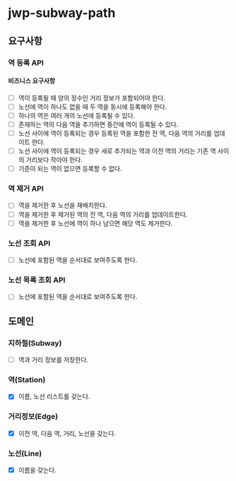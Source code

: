 # jwp-subway-path

## 요구사항
### 역 등록 API
#### 비즈니스 요구사항
- [ ] 역이 등록될 때 양의 정수인 거리 정보가 포함되어야 한다.
- [ ] 노선에 역이 하나도 없을 때 두 역을 동시에 등록해야 한다.
- [ ] 하나의 역은 여러 개의 노선에 등록될 수 있다.
- [ ] 존재하는 역의 다음 역을 추가하면 중간에 역이 등록될 수 있다.
- [ ] 노선 사이에 역이 등록되는 경우 등록된 역을 포함한 전 역, 다음 역의 거리를 업데이트 한다.
- [ ] 노선 사이에 역이 등록되는 경우 새로 추가되는 역과 이전 역의 거리는 기존 역 사이의 거리보다 작아야 한다.
- [ ] 기준이 되는 역이 없으면 등록할 수 없다.

### 역 제거 API
- [ ] 역을 제거한 후 노선을 재배치한다.
- [ ] 역을 제거한 후 제거된 역의 전 역, 다음 역의 거리를 업데이트한다.
- [ ] 역을 제거한 후 노선에 역이 하나 남으면 해당 역도 제거한다.  

### 노선 조회 API
- [ ] 노선에 포함된 역을 순서대로 보여주도록 한다.

### 노선 목록 조회 API
- [ ] 노선에 포함된 역을 순서대로 보여주도록 한다.

## 도메인
### 지하철(Subway)
- [ ] 역과 거리 정보를 저장한다.

### 역(Station)
- [x] 이름, 노선 리스트를 갖는다.

### 거리정보(Edge)
- [x] 이전 역, 다음 역, 거리, 노선을 갖는다.

### 노선(Line)
- [x] 이름을 갖는다.
